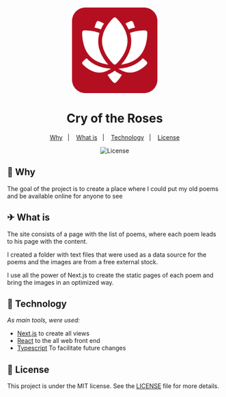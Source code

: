 <p align="center">
  <img src="github/logo.png" width="200" alt="Everything that I can't carry anymore">
</p>

<h1 align="center">Cry of the Roses</h1>

<p align="center">
  <a href="#-why">Why</a>&nbsp;&nbsp;&nbsp;|&nbsp;&nbsp;&nbsp;
  <a href="#-what-is">What is</a>&nbsp;&nbsp;&nbsp;|&nbsp;&nbsp;&nbsp;
  <a href="#-technology">Technology</a>&nbsp;&nbsp;&nbsp;|&nbsp;&nbsp;&nbsp;
  <a href="#memo-license">License</a>
</p>

<p align="center">
  <img alt="License" src="https://img.shields.io/static/v1?label=license&message=MIT&color=b40f20&labelColor=000000">
</p>

## 🤔 Why

The goal of the project is to create a place where I could put my old poems and be available online for anyone to see

## ✈ What is

The site consists of a page with the list of poems, where each poem leads to his page with the content.  

I created a folder with text files that were used as a data source for the poems and the images are from a free external stock. 

I use all the power of Next.js to create the static pages of each poem and bring the images in an optimized way.

## 🚀 Technology

*As main tools, were used:*

- [Next.js](https://nextjs.org/) to create all views
- [React](https://reactjs.org/) to the all web front end
- [Typescript](https://www.typescriptlang.org/) To facilitate future changes

## :memo: License

This project is under the MIT license. See the [LICENSE](LICENSE.md) file for more details.
